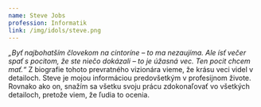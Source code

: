```yaml
---
name: Steve Jobs
profession: Informatik
link: /img/idols/steve.png
---
```

*„Byť najbohatším človekom na cintoríne – to ma nezaujíma. Ale ísť večer spať s pocitom, že ste niečo dokázali – to je úžasná vec. Ten pocit chcem mať.“* Z biografie tohoto prevratného vizionára vieme, že krásu veci videl v detailoch. Steve je mojou informáciou predovšetkým v profesijnom živote. Rovnako ako on, snažím sa všetku svoju prácu zdokonaľovať vo všetkých detailoch, pretože viem, že ľudia to ocenia.
